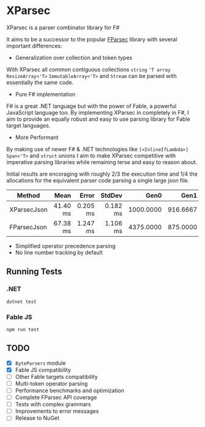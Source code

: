 # XParsec

XParsec is a parser combinator library for F#

It aims to be a successor to the popular [FParsec](https://github.com/stephan-tolksdorf/fparsec) library with several important differences:

- Generalization over collection and token types

With XParsec all common contiguous collections `string` `'T array` `ResizeArray<'T>` `ImmutableArray<'T>` and `Stream` can be parsed with essentially the same code.

- Pure F# implementation

F# is a great .NET language but with the power of Fable, a powerful JavaScript language too. By implementing XParsec in completely in F#, I aim to provide an equally robust and easy to use parsing library for Fable target languages.

- More Performant

By making use of newer F# & .NET technologies like `[<InlineIfLambda>]` `Span<'T>` and `struct` unions I aim to make XParsec competitive with imperative parsing libraries while remaining terse and easy to reason about.

Initial results are encoraging with roughly 2/3 the execution time and 1/4 the allocations for the equivalent parser code parsing a single large json file.

| Method      | Mean     | Error    | StdDev   | Gen0      | Gen1     | Gen2     | Allocated |
|------------ |---------:|---------:|---------:|----------:|---------:|---------:|----------:|
| XParsecJson | 41.40 ms | 0.205 ms | 0.182 ms | 1000.0000 | 916.6667 |        - |  50.91 MB |
| FParsecJson | 67.38 ms | 1.247 ms | 1.106 ms | 4375.0000 | 875.0000 | 250.0000 | 200.98 MB |

- Simplified operator precedence parsing
- No line number tracking by default

## Running Tests

### .NET

```pwsh
dotnet test
```

### Fable JS

```pwsh
npm run test
```

## TODO

- [x] `ByteParsers` module
- [x] Fable JS compatibility
- [ ] Other Fable targets compatibility
- [ ] Multi-token operator parsing
- [ ] Performance benchmarks and optimization
- [ ] Complete FParsec API coverage
- [ ] Tests with complex grammars
- [ ] Improvements to error messages
- [ ] Release to NuGet
